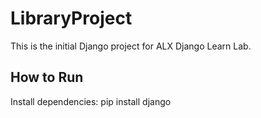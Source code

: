 # LibraryProject

This is the initial Django project for ALX Django Learn Lab.

## How to Run

Install dependencies:
pip install django